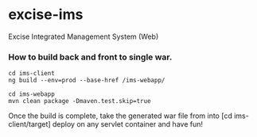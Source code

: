 # excise-ims
Excise Integrated Management System (Web)

### How to build back and front to single war.

	cd ims-client
	ng build --env=prod --base-href /ims-webapp/

	cd ims-webapp
	mvn clean package -Dmaven.test.skip=true
  
Once the build is complete, take the generated war file from into [cd ims-client/target] deploy on any servlet container and have fun!
